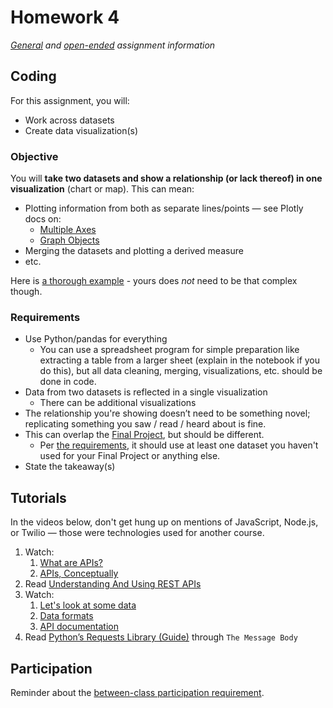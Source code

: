 # Homework 4

_[General](assignments.md) and [open-ended](assignments/open_ended.md) assignment information_

## Coding

For this assignment, you will:

- Work across datasets
- Create data visualization(s)

### Objective

You will **take two datasets and show a relationship (or lack thereof) in one visualization** (chart or map). This can mean:

- Plotting information from both as separate lines/points — see Plotly docs on:
  - [Multiple Axes](https://plotly.com/python/multiple-axes/)
  - [Graph Objects](https://plotly.com/python/graph-objects/#when-to-use-graph-objects-vs-plotly-express)
- Merging the datasets and plotting a derived measure
- etc.

Here is [a thorough example](final_project/universities.ipynb) - yours does _not_ need to be that complex though.

### Requirements

- Use Python/pandas for everything
  - You can use a spreadsheet program for simple preparation like extracting a table from a larger sheet (explain in the notebook if you do this), but all data cleaning, merging, visualizations, etc. should be done in code.
- Data from two datasets is reflected in a single visualization
  - There can be additional visualizations
- The relationship you're showing doesn’t need to be something novel; replicating something you saw / read / heard about is fine.
- This can overlap the [Final Project](final_project.md), but should be different.
  - Per [the requirements](assignments/open_ended.md), it should use at least one dataset you haven't used for your Final Project or anything else.
- State the takeaway(s)

## Tutorials

In the videos below, don't get hung up on mentions of JavaScript, Node.js, or Twilio — those were technologies used for another course.

1. Watch:
   1. [What are APIs?](https://www.youtube.com/watch?v=OVvTv9Hy91Q)
   1. [APIs, Conceptually](https://drive.google.com/file/d/10VCtYI5Im9MnvDcn4vnUeWbqztF77tyL/view?usp=sharing)
1. Read [Understanding And Using REST APIs](https://www.smashingmagazine.com/2018/01/understanding-using-rest-api/)
1. Watch:
   1. [Let's look at some data](https://drive.google.com/file/d/10_2UPxa0ThWus47jKKeefGji5ZZmnr-e/view?usp=sharing)
   1. [Data formats](https://drive.google.com/file/d/10dR1oMt7V-Hk75mkIpnguq70mukSz6OA/view?usp=sharing)
   1. [API documentation](https://drive.google.com/file/d/10fOxW42-ODIgHlLgLCP_wklrxB8G4K3A/view?usp=sharing)
1. Read [Python’s Requests Library (Guide)](https://realpython.com/python-requests/) through `The Message Body`

## Participation

Reminder about the [between-class participation requirement](syllabus.md#participation).
